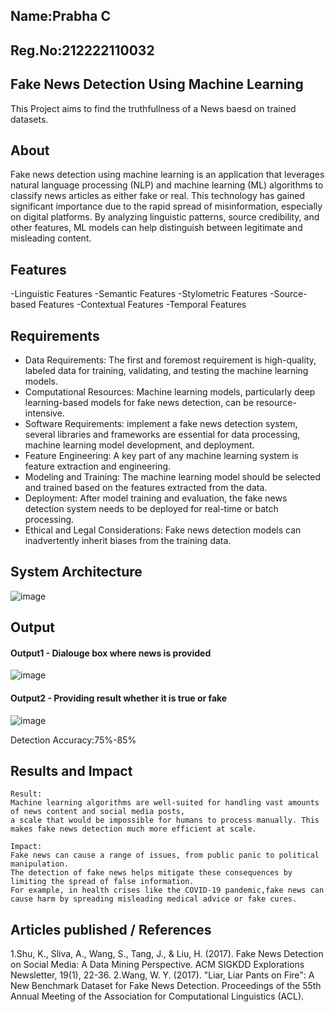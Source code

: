 ## Name:Prabha C
## Reg.No:212222110032

## Fake News Detection Using Machine Learning
This Project aims to find the truthfullness of a News baesd on trained datasets.

## About
Fake news detection using machine learning is an application that leverages natural language processing (NLP) and machine learning (ML) algorithms to classify news articles as either fake or real. This technology has gained significant importance due to the rapid spread of misinformation, especially on digital platforms. By analyzing linguistic patterns, source credibility, and other features, ML models can help distinguish between legitimate and misleading content.

## Features
-Linguistic Features
-Semantic Features
-Stylometric Features
-Source-based Features
-Contextual Features
-Temporal Features

## Requirements

* Data Requirements: The first and foremost requirement is high-quality, labeled data for training, validating, and testing the machine learning models.
* Computational Resources: Machine learning models, particularly deep learning-based models for fake news detection, can be resource-intensive.
* Software Requirements: implement a fake news detection system, several libraries and frameworks are essential for data processing, machine learning model development, and deployment.
* Feature Engineering: A key part of any machine learning system is feature extraction and engineering.
* Modeling and Training: The machine learning model should be selected and trained based on the features extracted from the data.
* Deployment: After model training and evaluation, the fake news detection system needs to be deployed for real-time or batch processing.
* Ethical and Legal Considerations:  Fake news detection models can inadvertently inherit biases from the training data.
## System Architecture
![image](https://github.com/user-attachments/assets/8503817d-48a8-4a33-b9ff-54c56b7837e7)


## Output


#### Output1 - Dialouge box where news is provided

![image](https://github.com/user-attachments/assets/785876ea-b365-467b-93e4-680e4c75b025)

#### Output2 - Providing result whether it is true or fake
![image](https://github.com/user-attachments/assets/cb875ba8-36e0-4f1b-9a69-a4b37a97f299)

Detection Accuracy:75%-85%


## Results and Impact
```
Result:
Machine learning algorithms are well-suited for handling vast amounts of news content and social media posts,
a scale that would be impossible for humans to process manually. This makes fake news detection much more efficient at scale.

Impact:
Fake news can cause a range of issues, from public panic to political manipulation.
The detection of fake news helps mitigate these consequences by limiting the spread of false information.
For example, in health crises like the COVID-19 pandemic,fake news can cause harm by spreading misleading medical advice or fake cures.
```

## Articles published / References
1.Shu, K., Sliva, A., Wang, S., Tang, J., & Liu, H. (2017). Fake News Detection on Social Media: A Data Mining Perspective. ACM SIGKDD Explorations Newsletter, 19(1), 22-36.
2.Wang, W. Y. (2017). "Liar, Liar Pants on Fire": A New Benchmark Dataset for Fake News Detection. Proceedings of the 55th Annual Meeting of the Association for Computational Linguistics (ACL).




